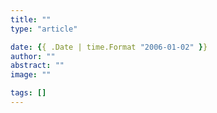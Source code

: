 ```yaml
---
title: ""
type: "article"

date: {{ .Date | time.Format "2006-01-02" }}
author: ""
abstract: ""
image: ""

tags: []
---
```


